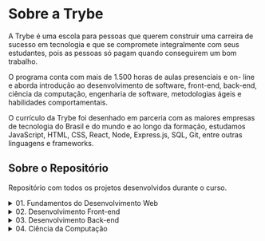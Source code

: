 # **Sobre a Trybe**

A Trybe é uma escola para pessoas que querem construir uma carreira de sucesso em tecnologia e que se compromete integralmente com seus estudantes, pois as pessoas só pagam quando conseguirem um bom trabalho.

O programa conta com mais de 1.500 horas de aulas presenciais e on- line e aborda introdução ao desenvolvimento de software, front-end, back-end, ciência da computação, engenharia de software, metodologias ágeis e habilidades comportamentais.

O currículo da Trybe foi desenhado em parceria com as maiores empresas de tecnologia do Brasil e do mundo e ao longo da formação, estudamos JavaScript, HTML, CSS, React, Node, Express.js, SQL, Git, entre outras linguagens e frameworks.

## **Sobre o Repositório**

Repositório com todos os projetos desenvolvidos durante o curso.

  <details>
    <summary>01. Fundamentos do Desenvolvimento Web</summary>
    <table>
      <tr>
        <td colspan="2" align="center">
          <strong>Bloco 01:</strong> Unix, Bash e Shell Script
        </td>
      </tr>
      <tr>
        <td>:ballot_box_with_check:</td>
        <td><s><em><strong>03:</strong> Setup</em></s></td>
      </tr>
      <tr>
        <td>:ballot_box_with_check:</td>
        <td><s><em><strong>03:</strong> Fundamentos do Desenvolvimento Web</em></s></td>
      </tr>
      <tr>
        <td>:ballot_box_with_check:</td>
        <td><s><em><strong>03:</strong> Introdução - Unix & Shell</em></s></td>
      </tr>
      <tr>
        <td>:ballot_box_with_check:</td>
        <td><s><em><strong>03:</strong> Unix & Bash - Parte 1</em></s></td>
      </tr>
      <tr>
        <td>:ballot_box_with_check:</td>
        <td><s><em><strong>04:</strong> Unix & Bash - Parte 2</em></s></td>
      </tr>
      <tr>
        <td colspan="2" align="center">
          <strong>Bloco 02:</strong> Git, GitHub e Internet
        </td>
      </tr>
      <tr>
        <td>:black_square_button:</td>
        <td><strong>01:</strong> Git & GitHub - O que é e para que serve</td>
      </tr>
      <tr>
        <td>:black_square_button:</td>
        <td><strong>02:</strong> Git & GitHub - Entendendo os comandos</td>
      </tr>
      <tr>
        <td>:black_square_button:</td>
        <td><strong>03:</strong> Internet - Entendendo como ela funciona</td>
      </tr>
      <tr>
        <td colspan="2" align="center">
          <strong>Bloco 03:</strong> Introdução à HTML e CSS
        </td>
      </tr>
      <tr>
        <td>:ballot_box_with_check:</td>
        <td><s><em><strong>01:</strong> Introdução - HTML & CSS</em></s></td>
      </tr>
      <tr>
        <td>:black_square_button:</td>
        <td><strong>01:</strong> HTML & CSS - Estruturas de página</td>
      </tr>
      <tr>
        <td>:black_square_button:</td>
        <td><strong>02:</strong> HTML & CSS - Primeiros passos em CSS</td>
      </tr>
      <tr>
        <td>:black_square_button:</td>
        <td><strong>03:</strong> HTML & CSS - Seletores e posicionamento</td>
      </tr>
      <tr>
        <td>:black_square_button:</td>
        <td><strong>04:</strong> HTML Semântico</td>
      </tr>
      <tr>
        <td>:ballot_box_with_check:</td>
        <td><s><em><strong>05:</strong> Projeto - Lessons Learned</em></s></td>
      </tr>
      <tr>
        <td colspan="2" align="center">
          <strong>Bloco 04:</strong> Introdução à JavaScript e Lógica de Programação
        </td>
      </tr>
      <tr>
        <td>:ballot_box_with_check:</td>
        <td><s><em><strong>01:</strong> Introdução - JavaScript</em></s></td>
      </tr>
      <tr>
        <td>:black_square_button:</td>
        <td><strong>01:</strong> JavaScript - Primeiros passos</td>
      </tr>
      <tr>
        <td>:black_square_button:</td>
        <td><strong>02:</strong> JavaScript - Array e loop For</td>
      </tr>
      <tr>
        <td>:black_square_button:</td>
        <td><strong>03:</strong> JavaScript - Lógica de Programação e Algoritmos</td>
      </tr>
      <tr>
        <td>:black_square_button:</td>
        <td><strong>04:</strong> JavaScript - Objetos e funções</td>
      </tr>
      <tr>
        <td>:ballot_box_with_check:</td>
        <td><s><em><strong>05:</strong> Projeto - Playground Functions</em></s></td>
      </tr>
      <tr>
        <td colspan="2" align="center">
          <strong>Bloco 05:</strong> JavaScript: DOM, Eventos e Web Storage
        </td>
      </tr>
      <tr>
        <td>:black_square_button:</td>
        <td><strong>01:</strong> JavaScript - DOM e seletores</td>
      </tr>
      <tr>
        <td>:black_square_button:</td>
        <td><strong>02:</strong> JavaScript - Trabalhando com elementos</td>
      </tr>
      <tr>
        <td>:black_square_button:</td>
        <td><strong>03:</strong> JavaScript - Eventos</td>
      </tr>
      <tr>
        <td>:black_square_button:</td>
        <td><strong>04:</strong> JavaScript - Web Storage</td>
      </tr>
      <tr>
        <td>:ballot_box_with_check:</td>
        <td><s><em><strong>05:</strong> Fundamentos - JavaScript - Projetos</em></s></td>
      </tr>
      <tr>
        <td>:ballot_box_with_check:</td>
        <td><s><em><strong>05:</strong> Projeto - Arte com Pixels</em></s></td>
      </tr>
      <tr>
        <td>:ballot_box_with_check:</td>
        <td><s><em><strong>06:</strong> Projeto - Lista de tarefas</em></s></td>
      </tr>
      <tr>
        <td>:ballot_box_with_check:</td>
        <td><s><em><strong>07:</strong> (Bônus) Projeto - Meme Generator</em></s></td>
      </tr>
      <tr>
        <td>:ballot_box_with_check:</td>
        <td><s><em><strong>08:</strong> (Bônus) Projeto - Adivinhe a Cor</em></s></td>
      </tr>
      <tr>
        <td>:ballot_box_with_check:</td>
        <td><s><em><strong>08:</strong> (Bônus) Projeto - Carta Misteriosa</em></s></td>
      </tr>
      <tr>
        <td colspan="2" align="center">
          <strong>Bloco 06:</strong> HTML e CSS: Forms, Flexbox e Responsivo
        </td>
      </tr>
      <tr>
        <td>:black_square_button:</td>
        <td><strong>01:</strong> HTML & CSS - Forms</td>
      </tr>
      <tr>
        <td>:black_square_button:</td>
        <td><strong>02:</strong> Bibliotecas JavaScript e Frameworks CSS</td>
      </tr>
      <tr>
        <td>:ballot_box_with_check:</td>
        <td><s><em><strong>03:</strong> Introdução - CSS Flexbox</em></s></td>
      </tr>
      <tr>
        <td>:black_square_button:</td>
        <td><strong>03:</strong> CSS Flexbox - Parte 1</td>
      </tr>
      <tr>
        <td>:ballot_box_with_check:</td>
        <td><s><em><strong>04:</strong> CSS Flexbox - Parte 2</em></s></td>
      </tr>
      <tr>
        <td>:black_square_button:</td>
        <td><strong>05:</strong> CSS Responsivo - Mobile First</td>
      </tr>
      <tr>
        <td>:ballot_box_with_check:</td>
        <td><s><em><strong>06:</strong> Projeto - Página inicial do Facebook</em></s></td>
      </tr>
      <tr>
        <td colspan="2" align="center">
          <strong>Bloco 07:</strong> Introdução à JavaScript ES6 e Testes Unitários
        </td>
      </tr>
      <tr>
        <td>:ballot_box_with_check:</td>
        <td><s><em><strong>01:</strong> JavaScript ES6 - let, const, arrow functions e template literals</em></s></td>
      </tr>
      <tr>
        <td>:ballot_box_with_check:</td>
        <td><s><em><strong>02:</strong> JavaScript ES6 - Objects</em></s></td>
      </tr>
      <tr>
        <td>:ballot_box_with_check:</td>
        <td><s><em><strong>03:</strong> Testes unitários em JavaScript</em></s></td>
      </tr>
      <tr>
        <td>:ballot_box_with_check:</td>
        <td><s><em><strong>04:</strong> Projeto - JavaScript Testes Unitários</em></s></td>
      </tr>
      <tr>
        <td colspan="2" align="center">
          <strong>Bloco 08:</strong> Higher Order Functions do JavaScript ES6
        </td>
      </tr>
      <tr>
        <td>:black_square_button:</td>
        <td>
          <strong>01:</strong> JavaScript ES6 - Higher Order Functions - forEach,
          find, some, every, sort
        </td>
      </tr>
      <tr>
        <td>:black_square_button:</td>
        <td>
          <strong>02:</strong> JavaScript ES6 - Higher Order Functions - map e filter
        </td>
      </tr>
      <tr>
        <td>:black_square_button:</td>
        <td><strong>03:</strong> JavaScript ES6 - Higher Order Functions - reduce</td>
      </tr>
      <tr>
        <td>:black_square_button:</td>
        <td>
          <strong>04:</strong> JavaScript ES6 - spread operator, parâmetro rest,
          destructuring e mais
        </td>
      </tr>
      <tr>
        <td>:black_square_button:</td>
        <td><strong>05:</strong> Projeto - Zoo functions</td>
      </tr>
      <tr>
        <td colspan="2" align="center">
          <strong>Bloco 09:</strong> JavaScript Assíncrono e Promises
        </td>
      </tr>
      <tr>
        <td>:black_square_button:</td>
        <td><strong>01:</strong> JavaScript Assíncrono e Callbacks</td>
      </tr>
      <tr>
        <td>:black_square_button:</td>
        <td><strong>02:</strong> JavaScript Promises</td>
      </tr>
      <tr>
        <td>:black_square_button:</td>
        <td><strong>03:</strong> Projeto - Carrinho de Compras</td>
      </tr>
      <tr>
        <td colspan="2" align="center">
          <strong>Bloco 10:</strong> Testes automatizados com Jest
        </td>
      </tr>
      <tr>
        <td>:black_square_button:</td>
        <td><strong>01:</strong> Primeiros passos no Jest</td>
      </tr>
      <tr>
        <td>:black_square_button:</td>
        <td><strong>02:</strong> Jest - Testes Assíncronos</td>
      </tr>
      <tr>
        <td>:black_square_button:</td>
        <td><strong>03:</strong> Jest - Simulando comportamentos</td>
      </tr>
      <tr>
        <td>:black_square_button:</td>
        <td><strong>04:</strong> Projeto - Jest Assíncrono e Mocking</td>
      </tr>
    </table>
</details>
<details>
  <summary>02. Desenvolvimento Front-end</summary>
  <table>
    <tr>
      <td colspan="2" align="center">
        <strong>Bloco 11:</strong> Introdução à React
      </td>
    </tr>
    <tr>
      <td>:black_square_button:</td>
      <td><strong>01:</strong> Introdução - Front-end</td>
    </tr>
    <tr>
      <td>:black_square_button:</td>
      <td><strong>01:</strong> Introdução - React</td>
    </tr>
    <tr>
      <td>:black_square_button:</td>
      <td><strong>01:</strong> 'Hello, world!' no React!
      </td>
    </tr>
    <tr>
      <td>:black_square_button:</td>
      <td><strong>02:</strong> Componentes React</td>
    </tr>
    <tr>
      <td>:black_square_button:</td>
      <td><strong>03:</strong> Projeto - Movie Cards Library
      </td>
    </tr>
    <tr>
      <td colspan="2" align="center">
        <strong>Bloco 12:</strong> Componentes com Estado, Eventos e Formulários com
        React
      </td>
    </tr>
    <tr>
      <td>:black_square_button:</td>
      <td>01:</strong> Componentes com estado e eventos</td>
    </tr>
    <tr>
      <td>:black_square_button:</td>
      <td>02:</strong> Formulários no React</td>
    </tr>
    <tr>
      <td>:black_square_button:</td>
      <td>03:</strong> Projeto - Movie Cards Library Stateful</td>
    </tr>
    <tr>
      <td colspan="2" align="center">
        <strong>Bloco 13:</strong> Ciclo de Vida de Componentes e React Router
      </td>
    </tr>
    <tr>
      <td>:black_square_button:</td>
      <td>01:</strong> Ciclo de vida de componentes</td>
    </tr>
    <tr>
      <td>:black_square_button:</td>
      <td>02:</strong> React Router</td>
    </tr>
    <tr>
      <td>:black_square_button:</td>
      <td>03:</strong> Projeto - Movie Cards Library CRUD</td>
    </tr>
    <tr>
      <td colspan="2" align="center">
        <strong>Bloco 14:</strong> Metodologias Ágeis
      </td>
    </tr>
    <tr>
      <td>:black_square_button:</td>
      <td>01:</strong> Metodologias Ágeis</td>
    </tr>
    <tr>
      <td>:black_square_button:</td>
      <td>02:</strong> Projeto - Frontend Online Store</td>
    </tr>
    <tr>
      <td colspan="2" align="center">
        <strong>Bloco 15:</strong> Testes automatizados com React Testing Library
      </td>
    </tr>
    <tr>
      <td>:black_square_button:</td>
      <td>01:</strong> RTL - Primeiros passos</td>
    </tr>
    <tr>
      <td>:black_square_button:</td>
      <td>02:</strong> RTL - Mocks e Inputs</td>
    </tr>
    <tr>
      <td>:black_square_button:</td>
      <td>03:</strong> RTL - Testando React Router</td>
    </tr>
    <tr>
      <td>:black_square_button:</td>
      <td>04:</strong> Projeto - Testes em React</td>
    </tr>
    <tr>
      <td colspan="2" align="center">
        <strong>Bloco 16:</strong> Gerenciamento de estado com Redux
      </td>
    </tr>
    <tr>
      <td>:black_square_button:</td>
      <td>01:</strong> Introdução ao Redux - O estado global da aplicação</td>
    </tr>
    <tr>
      <td>:black_square_button:</td>
      <td>02:</strong> Usando o Redux no React</td>
    </tr>
    <tr>
      <td>:black_square_button:</td>
      <td>03:</strong> Usando o Redux no React - Prática</td>
    </tr>
    <tr>
      <td>:black_square_button:</td>
      <td>04:</strong> Usando o Redux no React - Actions Assíncronas</td>
    </tr>
    <tr>
      <td>:black_square_button:</td>
      <td>05:</strong> Testes em React-Redux</td>
    </tr>
    <tr>
      <td>:black_square_button:</td>
      <td>06:</strong> Projeto - Trybe Wallet</td>
    </tr>
    <tr>
      <td colspan="2" align="center">
        <strong>Bloco 17:</strong> Projeto Jogo de Trivia
      </td>
    </tr>
    <tr>
      <td>:black_square_button:</td>
      <td>01:</strong> Projeto - Jogo de Trivia</td>
    </tr>
    <tr>
      <td colspan="2" align="center">
        <strong>Bloco 18:</strong> Context API e React Hooks
      </td>
    </tr>
    <tr>
      <td>:black_square_button:</td>
      <td>01:</strong> Context API do React</td>
    </tr>
    <tr>
      <td>:black_square_button:</td>
      <td>02:</strong> React Hooks - useState e useContext</td>
    </tr>
    <tr>
      <td>:black_square_button:</td>
      <td>03:</strong> React Hooks - useEffect e Hooks customizados</td>
    </tr>
    <tr>
      <td>:black_square_button:</td>
      <td>04:</strong> Projeto - StarWars Datatable com Context API e Hooks</td>
    </tr>
    <tr>
      <td colspan="2" align="center">
        <strong>Bloco 19:</strong> Projeto App de Receitas
      </td>
    </tr>
    <tr>
      <td>:black_square_button:</td>
      <td>01:</strong> Projeto - App de Receitas</td>
    </tr>
  </table>
</details>
<details>
  <summary>03. Desenvolvimento Back-end</summary>
  <table>
    <tr>
      <td colspan="2" align="center">
        <strong>Bloco 20:</strong> Introdução à SQL
      </td>
    </tr>
    <tr>
      <td>:black_square_button:</td>
      <td>01:</strong> Introdução - Back-end</td>
    </tr>
    <tr>
      <td>:black_square_button:</td>
      <td>01:</strong> Introdução - Bancos de dados relacionais</td>
    </tr>
    <tr>
      <td>:black_square_button:</td>
      <td>01:</strong> Banco de dados SQL</td>
    </tr>
    <tr>
      <td>:black_square_button:</td>
      <td>02:</strong> Encontrando dados em um banco de dados</td>
    </tr>
    <tr>
      <td>:black_square_button:</td>
      <td>03:</strong> Filtrando dados de forma específica</td>
    </tr>
    <tr>
      <td>:black_square_button:</td>
      <td>04:</strong> Manipulando tabelas</td>
    </tr>
    <tr>
      <td>:black_square_button:</td>
      <td>05:</strong> Projeto - All For One</td>
    </tr>
    <tr>
      <td colspan="2" align="center">
        <strong>Bloco 21:</strong> Funções SQL, Joins e Subqueries
      </td>
    </tr>
    <tr>
      <td>:black_square_button:</td>
      <td>01:</strong> Funções mais usadas no SQL</td>
    </tr>
    <tr>
      <td>:black_square_button:</td>
      <td>02:</strong> Descomplicando JOINs, UNIONs e Subqueries</td>
    </tr>
    <tr>
      <td>:black_square_button:</td>
      <td>03:</strong> Stored Routines & Stored Functions</td>
    </tr>
    <tr>
      <td>:black_square_button:</td>
      <td>04:</strong> Projeto - Vocabulary Booster</td>
    </tr>
    <tr>
      <td colspan="2" align="center">
        <strong>Bloco 22:</strong> Normalização e Modelagem de Banco de Dados
      </td>
    </tr>
    <tr>
      <td>:black_square_button:</td>
      <td>01:</strong> Transformando ideias em um modelo de banco de dados</td>
    </tr>
    <tr>
      <td>:black_square_button:</td>
      <td>02:</strong> Normalização, Formas Normais e Dumps</td>
    </tr>
    <tr>
      <td>:black_square_button:</td>
      <td>03:</strong> Transformando ideias em um modelo de banco de dados -Parte 2</td>
    </tr>
    <tr>
      <td>:black_square_button:</td>
      <td>04:</strong> Projeto - One For All</td>
    </tr>
    <tr>
      <td colspan="2" align="center">
        <strong>Bloco 23:</strong> Introdução ao MongoDB
      </td>
    </tr>
    <tr>
      <td>:black_square_button:</td>
      <td>01:</strong> Introdução - NoSQL</td>
    </tr>
    <tr>
      <td>:black_square_button:</td>
      <td>01:</strong> MongoDB - Introdução</td>
    </tr>
    <tr>
      <td>:black_square_button:</td>
      <td>02:</strong> Filter Operators</td>
    </tr>
    <tr>
      <td>:black_square_button:</td>
      <td>03:</strong> Projeto - Data Flights</td>
    </tr>
    <tr>
      <td colspan="2" align="center">
        <strong>Bloco 24:</strong> MongoDB: Updates Simples e Complexos
      </td>
    </tr>
    <tr>
      <td>:black_square_button:</td>
      <td>01:</strong> Updates Simples</td>
    </tr>
    <tr>
      <td>:black_square_button:</td>
      <td>02:</strong> Updates Complexos - Arrays - Parte 1</td>
    </tr>
    <tr>
      <td>:black_square_button:</td>
      <td>03:</strong> Updates Complexos - Arrays - Parte 2</td>
    </tr>
    <tr>
      <td>:black_square_button:</td>
      <td>04:</strong> Projeto - Commerce</td>
    </tr>
    <tr>
      <td colspan="2" align="center">
        <strong>Bloco 25:</strong> MongoDB: Aggregation Framework
      </td>
    </tr>
    <tr>
      <td>:black_square_button:</td>
      <td>01:</strong> Aggregation Framework - Parte 1</td>
    </tr>
    <tr>
      <td>:black_square_button:</td>
      <td>02:</strong> Aggregation Framework - Parte 2</td>
    </tr>
    <tr>
      <td>:black_square_button:</td>
      <td>03:</strong> Projeto - Aggregations</td>
    </tr>
    <tr>
      <td colspan="2" align="center">
        <strong>Bloco 26:</strong> Introdução ao desenvolvimento Web com NodeJS
      </td>
    </tr>
    <tr>
      <td>:black_square_button:</td>
      <td>01:</strong> Intro - NodeJS</td>
    </tr>
    <tr>
      <td>:black_square_button:</td>
      <td>01:</strong> NodeJS - Introdução</td>
    </tr>
    <tr>
      <td>:black_square_button:</td>
      <td>02:</strong> NodeJS - Fluxo Assíncrono</td>
    </tr>
    <tr>
      <td>:black_square_button:</td>
      <td>03:</strong> NodeJS - Arquitetura</td>
    </tr>
    <tr>
      <td>:black_square_button:</td>
      <td>04:</strong> Express: HTTP com Node.js</td>
    </tr>
    <tr>
      <td>:black_square_button:</td>
      <td>05:</strong> Práticando Express</td>
    </tr>
    <tr>
      <td>:black_square_button:</td>
      <td>06:</strong> Projeto - Crush Manager</td>
    </tr>
    <tr>
      <td colspan="2" align="center">
        <strong>Bloco 27:</strong> NodeJS: Camada de Serviço e Arquitetura Rest e Restful
      </td>
    </tr>
    <tr>
      <td>:black_square_button:</td>
      <td>01:</strong> Introdução - Arquitetura de Software</td>
    </tr>
    <tr>
      <td>:black_square_button:</td>
      <td>01:</strong> Arquitetura de Software - Camada de Model</td>
    </tr>
    <tr>
      <td>:black_square_button:</td>
      <td>02:</strong> Arquitetura de Software - Camada de Controller e Service</td>
    </tr>
    <tr>
      <td>:black_square_button:</td>
      <td>03:</strong> Arquitetura web - Rest e Restful</td>
    </tr>
    <tr>
      <td>:black_square_button:</td>
      <td>04:</strong> Projeto - Store Manager</td>
    </tr>
    <tr>
      <td colspan="2" align="center">
        <strong>Bloco 28:</strong> Autenticação e Upload de Arquivos
      </td>
    </tr>
    <tr>
      <td>:black_square_button:</td>
      <td>01:</strong> NodeJS - JWT - (JSON Web Token)</td>
    </tr>
    <tr>
      <td>:black_square_button:</td>
      <td>02:</strong> NodeJS - Upload de arquivos com Multer</td>
    </tr>
    <tr>
      <td>:black_square_button:</td>
      <td>03:</strong> Projeto - Cookmaster</td>
    </tr>
    <tr>
      <td colspan="2" align="center">
        <strong>Bloco 29:</strong> Deployment
      </td>
    </tr>
    <tr>
      <td>:black_square_button:</td>
      <td>01:</strong> Introdução - Deploy</td>
    </tr>
    <tr>
      <td>:black_square_button:</td>
      <td>01:</strong> Infraestrutura - Deploy com Heroku</td>
    </tr>
    <tr>
      <td>:black_square_button:</td>
      <td>02:</strong> Deploy - Gerenciadores de Processos</td>
    </tr>
    <tr>
      <td>:black_square_button:</td>
      <td>03:</strong> Projeto - Stranger Things</td>
    </tr>
    <tr>
      <td colspan="2" align="center">
        <strong>Bloco 30:</strong> Projeto Trybeer
      </td>
    </tr>
    <tr>
      <td>:black_square_button:</td>
      <td>01:</strong> Projeto - Trybeer</td>
    </tr>
    <tr>
      <td>:black_square_button:</td>
      <td>Bloco 31:</strong> Arquitetura: SOLID e ORM</td>
    </tr>
    <tr>
      <td>:black_square_button:</td>
      <td>01:</strong> Arquitetura - Princípios SOLID</td>
    </tr>
    <tr>
      <td>:black_square_button:</td>
      <td>02:</strong> ORM - Interface da aplicação com o banco de dados</td>
    </tr>
    <tr>
      <td>:black_square_button:</td>
      <td>03:</strong> ORM - Associations</td>
    </tr>
    <tr>
      <td>:black_square_button:</td>
      <td>04:</strong> Boas práticas na escrita de testes</td>
    </tr>
    <tr>
      <td>:black_square_button:</td>
      <td>05:</strong> Projeto - API de Blogs</td>
    </tr>
    <tr>
      <td colspan="2" align="center">
        <strong>Bloco 32:</strong> Sockets
      </td>
    </tr>
    <tr>
      <td>:black_square_button:</td>
      <td>01:</strong> Arquitetura de Software - Camada de View</td>
    </tr>
    <tr>
      <td>:black_square_button:</td>
      <td>02:</strong> Sockets - TCP/UDP & NET</td>
    </tr>
    <tr>
      <td>:black_square_button:</td>
      <td>03:</strong> Sockets - Socket.io</td>
    </tr>
    <tr>
      <td>:black_square_button:</td>
      <td>04:</strong> Projeto - Webchat</td>
    </tr>
    <tr>
      <td colspan="2" align="center">
        <strong>Bloco 33:</strong> Projeto Trybeer II
      </td>
    </tr>
    <tr>
      <td>:black_square_button:</td>
      <td>01:</strong> Projeto - Trybeer v2</td>
    </tr>
  </table>
</details>
<details>
  <summary>04. Ciência da Computação</summary>
  <table>
    <tr>
      <td colspan="2" align="center">
        <strong>Bloco 34:</strong> Arquitetura de Computadores e Redes
      </td>
    </tr>
    <tr>
      <td>:black_square_button:</td>
      <td>01:</strong> Introdução - Ciência da Computação</td>
    </tr>
    <tr>
      <td>:black_square_button:</td>
      <td>01:</strong> Arquitetura de Computadores</td>
    </tr>
    <tr>
      <td>:black_square_button:</td>
      <td>02:</strong> Arquitetura de redes</td>
    </tr>
    <tr>
      <td>:black_square_button:</td>
      <td>03:</strong> Redes de computadores, ferramentas e segurança</td>
    </tr>
    <tr>
      <td>:black_square_button:</td>
      <td>04:</strong> Projeto - Explorando os protocolos</td>
    </tr>
    <tr>
      <td colspan="2" align="center">
        <strong>Bloco 35:</strong> Introdução à Python e Raspagem de Dados da Web
      </td>
    </tr>
    <tr>
      <td>:black_square_button:</td>
      <td>01:</strong> Aprendendo Python</td>
    </tr>
    <tr>
      <td>:black_square_button:</td>
      <td>02:</strong> Entrada e Saída de Dados</td>
    </tr>
    <tr>
      <td>:black_square_button:</td>
      <td>03:</strong> Raspagem de Dados</td>
    </tr>
    <tr>
      <td>:black_square_button:</td>
      <td>04:</strong> Testes</td>
    </tr>
    <tr>
      <td>:black_square_button:</td>
      <td>05:</strong> Projeto - Tech news</td>
    </tr>
    <tr>
      <td colspan="2" align="center">
        <strong>Bloco 36:</strong> Programação Orientada a Objetos e Padrões de
        Projeto
      </td>
    </tr>
    <tr>
      <td>:black_square_button:</td>
      <td>01:</strong> Introdução à programação orientada a objetos</td>
    </tr>
    <tr>
      <td>:black_square_button:</td>
      <td>02:</strong> Programação orientada a objetos na prática</td>
    </tr>
    <tr>
      <td>:black_square_button:</td>
      <td>03:</strong> Padrões de projeto</td>
    </tr>
    <tr>
      <td>:black_square_button:</td>
      <td>04:</strong> Projeto - Relatórios de Estoque</td>
    </tr>
    <tr>
      <td colspan="2" align="center">
        <strong>Bloco 37:</strong> Algoritmos e Estrutura de Dados
      </td>
    </tr>
    <tr>
      <td>:black_square_button:</td>
      <td>01:</strong> Estrutura de Dados I - Arrays</td>
    </tr>
    <tr>
      <td>:black_square_button:</td>
      <td>02:</strong> Estrutura de Dados I - Complexidade de Algoritmos</td>
    </tr>
    <tr>
      <td>:black_square_button:</td>
      <td>03:</strong> Recursividade e Estratégias para solução de problemas</td>
    </tr>
    <tr>
      <td>:black_square_button:</td>
      <td>04:</strong> Algoritmos de ordenação e busca</td>
    </tr>
    <tr>
      <td>:black_square_button:</td>
      <td>05:</strong> Projeto - Algoritmos</td>
    </tr>
    <tr>
      <td colspan="2" align="center">
        <strong>Bloco 38:</strong> Estrutura de Dados: Hash e Set
      </td>
    </tr>
    <tr>
      <td>:black_square_button:</td>
      <td>01:</strong> Estrutura de dados II - Hash maps & Dict</td>
    </tr>
    <tr>
      <td>:black_square_button:</td>
      <td>02:</strong> Estrutura de dados II - Set</td>
    </tr>
    <tr>
      <td>:black_square_button:</td>
      <td>03:</strong> Projeto - Restaurant Orders</td>
    </tr>
    <tr>
      <td colspan="2" align="center">
        <strong>Bloco 39:</strong> Estrutura de Dados: Pilhas, Filas e Listas
      </td>
    </tr>
    <tr>
      <td>:black_square_button:</td>
      <td>01:</strong> Estrutura de dados III - Pilhas</td>
    </tr>
    <tr>
      <td>:black_square_button:</td>
      <td>02:</strong> Estrutura de dados III - Deque</td>
    </tr>
    <tr>
      <td>:black_square_button:</td>
      <td>03:</strong> Estrutura de Dados III - Nó & Listas ligadas</td>
    </tr>
    <tr>
      <td>:black_square_button:</td>
      <td>04:</strong> Estrutura de Dados III - Listas duplamente ligadas</td>
    </tr>
    <tr>
      <td>:black_square_button:</td>
      <td>05:</strong> Projeto - TING - Trybe Is Not Google</td>
    </tr>
  </table>
</details>